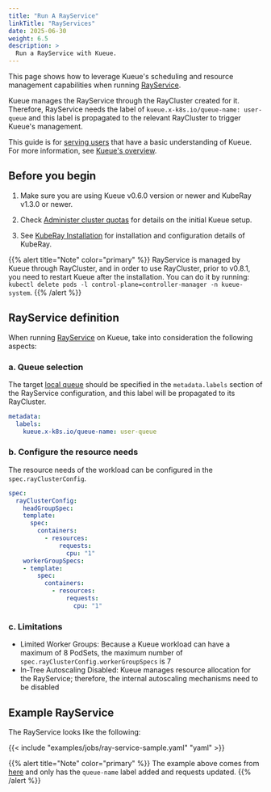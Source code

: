 ```yaml
---
title: "Run A RayService"
linkTitle: "RayServices"
date: 2025-06-30
weight: 6.5
description: >
  Run a RayService with Kueue.
---
```


This page shows how to leverage Kueue's scheduling and resource management capabilities when running [RayService](https://docs.ray.io/en/latest/cluster/kubernetes/getting-started/rayservice-quick-start.html).

Kueue manages the RayService through the RayCluster created for it. Therefore, RayService needs the label of `kueue.x-k8s.io/queue-name: user-queue` and this label is propagated to the relevant RayCluster to trigger Kueue's management.

This guide is for [serving users](/docs/tasks#serving-user) that have a basic understanding of Kueue. For more information, see [Kueue's overview](/docs/overview).

## Before you begin

1. Make sure you are using Kueue v0.6.0 version or newer and KubeRay v1.3.0 or newer.

2. Check [Administer cluster quotas](/docs/tasks/manage/administer_cluster_quotas) for details on the initial Kueue setup.

3. See [KubeRay Installation](https://docs.ray.io/en/latest/cluster/kubernetes/getting-started/kuberay-operator-installation.html) for installation and configuration details of KubeRay.

{{% alert title="Note" color="primary" %}}
RayService is managed by Kueue through RayCluster, and in order to use RayCluster, prior to v0.8.1, you need to restart Kueue after the installation.
You can do it by running: `kubectl delete pods -l control-plane=controller-manager -n kueue-system`.
{{% /alert %}}

## RayService definition

When running [RayService](https://docs.ray.io/en/latest/cluster/kubernetes/getting-started/rayservice-quick-start.html) on Kueue, take into consideration the following aspects:

### a. Queue selection

The target [local queue](/docs/concepts/local_queue) should be specified in the `metadata.labels` section of the RayService configuration, and this label will be propagated to its RayCluster.

```yaml
metadata:
  labels:
    kueue.x-k8s.io/queue-name: user-queue
```

### b. Configure the resource needs

The resource needs of the workload can be configured in the `spec.rayClusterConfig`.

```yaml
spec:
  rayClusterConfig:
    headGroupSpec:
    template:
      spec:
        containers:
          - resources:
              requests:
                cpu: "1"
    workerGroupSpecs:
    - template:
        spec:
          containers:
            - resources:
                requests:
                  cpu: "1"
```

### c. Limitations
- Limited Worker Groups: Because a Kueue workload can have a maximum of 8 PodSets, the maximum number of `spec.rayClusterConfig.workerGroupSpecs` is 7
- In-Tree Autoscaling Disabled: Kueue manages resource allocation for the RayService; therefore, the internal autoscaling mechanisms need to be disabled

## Example RayService

The RayService looks like the following:

{{< include "examples/jobs/ray-service-sample.yaml" "yaml" >}}

{{% alert title="Note" color="primary" %}}
The example above comes from [here](https://raw.githubusercontent.com/ray-project/kuberay/v1.4.2/ray-operator/config/samples/ray-service.sample.yaml)
and only has the `queue-name` label added and requests updated.
{{% /alert %}}